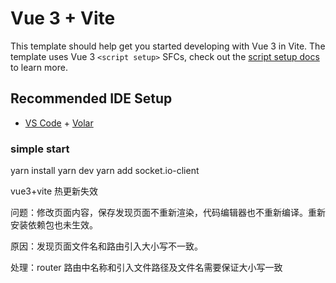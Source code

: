 # Vue 3 + Vite

This template should help get you started developing with Vue 3 in Vite. The template uses Vue 3 `<script setup>` SFCs, check out the [script setup docs](https://v3.vuejs.org/api/sfc-script-setup.html#sfc-script-setup) to learn more.

## Recommended IDE Setup

- [VS Code](https://code.visualstudio.com/) + [Volar](https://marketplace.visualstudio.com/items?itemName=Vue.volar)

<!-- yarn add websocket 

yarn add socket.io-client -->

### simple start

yarn install
yarn dev
yarn add socket.io-client

vue3+vite 热更新失效

问题：修改页面内容，保存发现页面不重新渲染，代码编辑器也不重新编译。重新安装依赖包也未生效。

原因：发现页面文件名和路由引入大小写不一致。

处理：router 路由中名称和引入文件路径及文件名需要保证大小写一致

